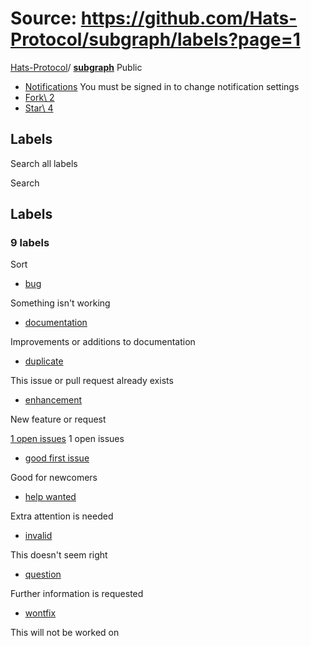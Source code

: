 # Source: https://github.com/Hats-Protocol/subgraph/labels?page=1

[Hats-Protocol](https://github.com/Hats-Protocol)/ **[subgraph](https://github.com/Hats-Protocol/subgraph)** Public

- [Notifications](https://github.com/login?return_to=%2FHats-Protocol%2Fsubgraph) You must be signed in to change notification settings
- [Fork\\
2](https://github.com/login?return_to=%2FHats-Protocol%2Fsubgraph)
- [Star\\
4](https://github.com/login?return_to=%2FHats-Protocol%2Fsubgraph)


## Labels

Search all labels

Search

## Labels

### 9 labels

Sort

- [bug](https://github.com/Hats-Protocol/subgraph/issues?q=state%3Aopen%20label%3Abug)



Something isn't working

- [documentation](https://github.com/Hats-Protocol/subgraph/issues?q=state%3Aopen%20label%3Adocumentation)



Improvements or additions to documentation

- [duplicate](https://github.com/Hats-Protocol/subgraph/issues?q=state%3Aopen%20label%3Aduplicate)



This issue or pull request already exists

- [enhancement](https://github.com/Hats-Protocol/subgraph/issues?q=state%3Aopen%20label%3Aenhancement)



New feature or request









[1 open issues](https://github.com/Hats-Protocol/subgraph/issues?q=is%3Aopen%20is%3Aissue%20label%3A%22enhancement%22) 1 open issues

- [good first issue](https://github.com/Hats-Protocol/subgraph/issues?q=state%3Aopen%20label%3A%22good%20first%20issue%22)



Good for newcomers

- [help wanted](https://github.com/Hats-Protocol/subgraph/issues?q=state%3Aopen%20label%3A%22help%20wanted%22)



Extra attention is needed

- [invalid](https://github.com/Hats-Protocol/subgraph/issues?q=state%3Aopen%20label%3Ainvalid)



This doesn't seem right

- [question](https://github.com/Hats-Protocol/subgraph/issues?q=state%3Aopen%20label%3Aquestion)



Further information is requested

- [wontfix](https://github.com/Hats-Protocol/subgraph/issues?q=state%3Aopen%20label%3Awontfix)



This will not be worked on
